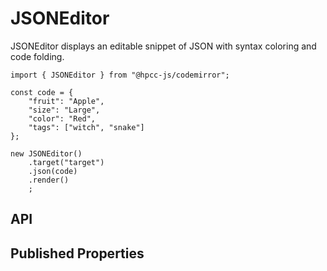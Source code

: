 # JSONEditor

<!--meta

-->

JSONEditor displays an editable snippet of JSON with syntax coloring and code folding.

```sample-code
import { JSONEditor } from "@hpcc-js/codemirror";

const code = {
    "fruit": "Apple",
    "size": "Large",
    "color": "Red",
    "tags": ["witch", "snake"]
};

new JSONEditor()
    .target("target")
    .json(code)
    .render()
    ;
```

## API

## Published Properties
```@hpcc-js/codemirror:JSONEditor
```
